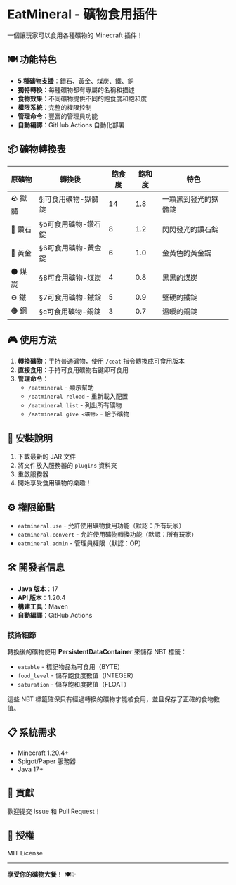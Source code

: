 # EatMineral - 礦物食用插件

一個讓玩家可以食用各種礦物的 Minecraft 插件！

## 🍽️ 功能特色

- **5 種礦物支援**：鑽石、黃金、煤炭、鐵、銅
- **獨特轉換**：每種礦物都有專屬的名稱和描述
- **食物效果**：不同礦物提供不同的飽食度和飽和度
- **權限系統**：完整的權限控制
- **管理命令**：豐富的管理員功能
- **自動編譯**：GitHub Actions 自動化部署

## 📦 礦物轉換表

| 原礦物 | 轉換後 | 飽食度 | 飽和度 | 特色 |
|--------|--------|--------|--------|------|
| 🪨 獄髓 | §j可食用礦物-獄髓錠 | 14 | 1.8 | 一顆黑到發光的獄髓錠 |
| 💎 鑽石 | §b可食用礦物-鑽石錠 | 8 | 1.2 | 閃閃發光的鑽石錠 |
| 🥇 黃金 | §6可食用礦物-黃金錠 | 6 | 1.0 | 金黃色的黃金錠 |
| ⚫ 煤炭 | §8可食用礦物-煤炭 | 4 | 0.8 | 黑黑的煤炭 |
| ⚙️ 鐵 | §7可食用礦物-鐵錠 | 5 | 0.9 | 堅硬的鐵錠 |
| 🟠 銅 | §c可食用礦物-銅錠 | 3 | 0.7 | 溫暖的銅錠 |

## 🎮 使用方法

1. **轉換礦物**：手持普通礦物，使用 `/ceat` 指令轉換成可食用版本
2. **直接食用**：手持可食用礦物右鍵即可食用
3. **管理命令**：
   - `/eatmineral` - 顯示幫助
   - `/eatmineral reload` - 重新載入配置
   - `/eatmineral list` - 列出所有礦物
   - `/eatmineral give <礦物>` - 給予礦物

## 🔧 安裝說明

1. 下載最新的 JAR 文件
2. 將文件放入服務器的 `plugins` 資料夾
3. 重啟服務器
4. 開始享受食用礦物的樂趣！

## ⚙️ 權限節點

- `eatmineral.use` - 允許使用礦物食用功能（默認：所有玩家）
- `eatmineral.convert` - 允許使用礦物轉換功能（默認：所有玩家）
- `eatmineral.admin` - 管理員權限（默認：OP）

## 🛠️ 開發者信息

- **Java 版本**：17
- **API 版本**：1.20.4
- **構建工具**：Maven
- **自動編譯**：GitHub Actions

### 技術細節

轉換後的礦物使用 **PersistentDataContainer** 來儲存 NBT 標籤：

- `eatable` - 標記物品為可食用（BYTE）
- `food_level` - 儲存飽食度數值（INTEGER）
- `saturation` - 儲存飽和度數值（FLOAT）

這些 NBT 標籤確保只有經過轉換的礦物才能被食用，並且保存了正確的食物數值。

## 📋 系統需求

- Minecraft 1.20.4+
- Spigot/Paper 服務器
- Java 17+

## 🤝 貢獻

歡迎提交 Issue 和 Pull Request！

## 📄 授權

MIT License

---

**享受你的礦物大餐！** 🍽️✨
